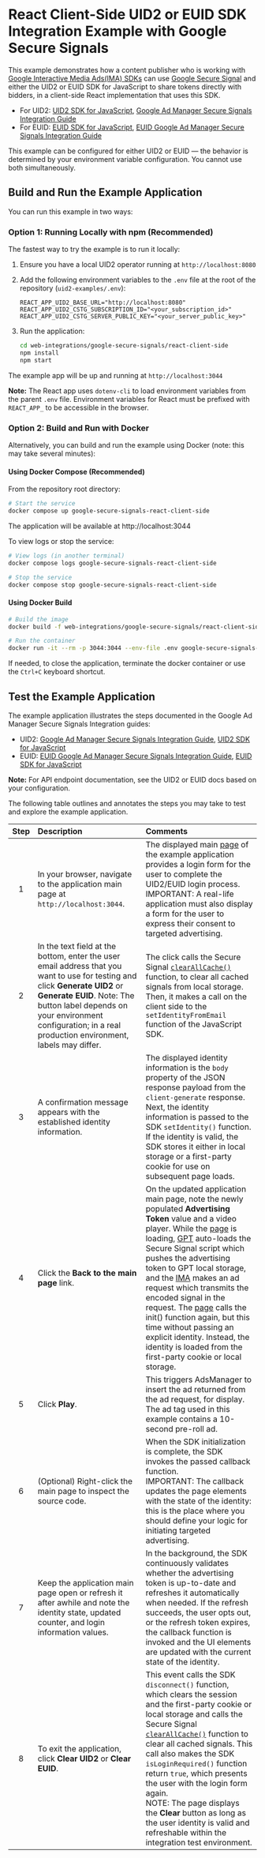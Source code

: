 # React Client-Side UID2 or EUID SDK Integration Example with Google Secure Signals

This example demonstrates how a content publisher who is working with [Google Interactive Media Ads(IMA) SDKs](https://developers.google.com/interactive-media-ads/docs/sdks/html5/client-side) can use [Google Secure Signal](https://support.google.com/admanager/answer/10488752) and either the UID2 or EUID SDK for JavaScript to share tokens directly with bidders, in a client-side React implementation that uses this SDK.

- For UID2: [UID2 SDK for JavaScript](https://unifiedid.com/docs/sdks/sdk-ref-javascript), [Google Ad Manager Secure Signals Integration Guide](https://unifiedid.com/docs/guides/integration-google-ss)
- For EUID: [EUID SDK for JavaScript](https://euid.eu/docs/sdks/sdk-ref-javascript), [EUID Google Ad Manager Secure Signals Integration Guide](https://euid.eu/docs/guides/integration-google-ss)

This example can be configured for either UID2 or EUID — the behavior is determined by your environment variable configuration. You cannot use both simultaneously.

## Build and Run the Example Application

You can run this example in two ways:

### Option 1: Running Locally with npm (Recommended)

The fastest way to try the example is to run it locally:

1. Ensure you have a local UID2 operator running at `http://localhost:8080`

2. Add the following environment variables to the `.env` file at the root of the repository (`uid2-examples/.env`):
   ```
   REACT_APP_UID2_BASE_URL="http://localhost:8080"
   REACT_APP_UID2_CSTG_SUBSCRIPTION_ID="<your_subscription_id>"
   REACT_APP_UID2_CSTG_SERVER_PUBLIC_KEY="<your_server_public_key>"
   ```

3. Run the application:
   ```bash
   cd web-integrations/google-secure-signals/react-client-side
   npm install
   npm start
   ```

The example app will be up and running at `http://localhost:3044`

**Note:** The React app uses `dotenv-cli` to load environment variables from the parent `.env` file. Environment variables for React must be prefixed with `REACT_APP_` to be accessible in the browser.

### Option 2: Build and Run with Docker

Alternatively, you can build and run the example using Docker (note: this may take several minutes):

#### Using Docker Compose (Recommended)

From the repository root directory:

```bash
# Start the service
docker compose up google-secure-signals-react-client-side
```

The application will be available at http://localhost:3044

To view logs or stop the service:

```bash
# View logs (in another terminal)
docker compose logs google-secure-signals-react-client-side

# Stop the service
docker compose stop google-secure-signals-react-client-side
```

#### Using Docker Build

```bash
# Build the image
docker build -f web-integrations/google-secure-signals/react-client-side/Dockerfile -t google-secure-signals-react-client-side .

# Run the container
docker run -it --rm -p 3044:3044 --env-file .env google-secure-signals-react-client-side
```

If needed, to close the application, terminate the docker container or use the `Ctrl+C` keyboard shortcut.

## Test the Example Application

The example application illustrates the steps documented in the Google Ad Manager Secure Signals Integration guides:
- UID2: [Google Ad Manager Secure Signals Integration Guide](https://unifiedid.com/docs/guides/integration-google-ss), [UID2 SDK for JavaScript](https://unifiedid.com/docs/sdks/client-side-identity)
- EUID: [EUID Google Ad Manager Secure Signals Integration Guide](https://euid.eu/docs/guides/integration-google-ss), [EUID SDK for JavaScript](https://euid.eu/docs/sdks/client-side-identity)

**Note:** For API endpoint documentation, see the UID2 or EUID docs based on your configuration.

The following table outlines and annotates the steps you may take to test and explore the example application.

| Step | Description                                                                                                                                                                                                                                                     | Comments                                                                                                                                                                                                                                                                                                                                                                                                                                                                                                                                                                                                                                                                                                                                                                                                     |
| :--: | :-------------------------------------------------------------------------------------------------------------------------------------------------------------------------------------------------------------------------------------------------------------- | :----------------------------------------------------------------------------------------------------------------------------------------------------------------------------------------------------------------------------------------------------------------------------------------------------------------------------------------------------------------------------------------------------------------------------------------------------------------------------------------------------------------------------------------------------------------------------------------------------------------------------------------------------------------------------------------------------------------------------------------------------------------------------------------------------------- |
|  1   | In your browser, navigate to the application main page at `http://localhost:3044`.                                                                                                                                                                              | The displayed main [page](src/SecureSignalsApp.tsx) of the example application provides a login form for the user to complete the UID2/EUID login process.</br>IMPORTANT: A real-life application must also display a form for the user to express their consent to targeted advertising.                                                                                                                                                                                                                                                                                                                                                                                                                                                                                                         |
|  2   | In the text field at the bottom, enter the user email address that you want to use for testing and click **Generate UID2** or **Generate EUID**. Note: The button label depends on your environment configuration; in a real production environment, labels may differ. | The click calls the Secure Signal [`clearAllCache()`](https://developers.google.com/publisher-tag/reference#googletag.secureSignals.SecureSignalProvidersArray_clearAllCache) function, to clear all cached signals from local storage. Then, it makes a call on the client side to the `setIdentityFromEmail` function of the JavaScript SDK.                                                                                                                                                                                                                                                                                                                         |
|  3   | A confirmation message appears with the established identity information.                                                                                                                                                                                  | The displayed identity information is the `body` property of the JSON response payload from the `client-generate` response. Next, the identity information is passed to the SDK `setIdentity()` function. If the identity is valid, the SDK stores it either in local storage or a first-party cookie for use on subsequent page loads.                                                                                                                                                                                     |
|  4   | Click the **Back to the main page** link.                                                                                                                                                                                                                       | On the updated application main page, note the newly populated **Advertising Token** value and a video player. While the [page](src/SecureSignalsApp.tsx) is loading, [GPT](https://developers.google.com/publisher-tag/reference#googletag) auto-loads the Secure Signal script which pushes the advertising token to GPT local storage, and the [IMA](https://developers.google.com/interactive-media-ads/docs/sdks/html5/client-side) makes an ad request which transmits the encoded signal in the request. The [page](src/SecureSignalsApp.tsx) calls the init() function again, but this time without passing an explicit identity. Instead, the identity is loaded from the first-party cookie or local storage. |
|  5   | Click **Play**.                                                                                                                                                                                                                                                 | This triggers AdsManager to insert the ad returned from the ad request, for display. The ad tag used in this example contains a 10-second pre-roll ad.                                                                                                                                                                                                                                                                                                                                                                                                                                                                                                                                                                                                                                                       |
|  6   | (Optional) Right-click the main page to inspect the source code.                                                                                                                                                                                                | When the SDK initialization is complete, the SDK invokes the passed callback function.</br>IMPORTANT: The callback updates the page elements with the state of the identity: this is the place where you should define your logic for initiating targeted advertising.                                                                                                                                                                                                                                                                                                                                                                                                                                                                                                                           |
|  7   | Keep the application main page open or refresh it after awhile and note the identity state, updated counter, and login information values.                                                                                                                 | In the background, the SDK continuously validates whether the advertising token is up-to-date and refreshes it automatically when needed. If the refresh succeeds, the user opts out, or the refresh token expires, the callback function is invoked and the UI elements are updated with the current state of the identity.                                                                                                                                                                                                     |
|  8   | To exit the application, click **Clear UID2** or **Clear EUID**.                                                                                                                                                                                                                  | This event calls the SDK `disconnect()` function, which clears the session and the first-party cookie or local storage and calls the Secure Signal [`clearAllCache()`](https://developers.google.com/publisher-tag/reference#googletag.secureSignals.SecureSignalProvidersArray_clearAllCache) function to clear all cached signals. This call also makes the SDK `isLoginRequired()` function return `true`, which presents the user with the login form again.<br/> NOTE: The page displays the **Clear** button as long as the user identity is valid and refreshable within the integration test environment.                    |
